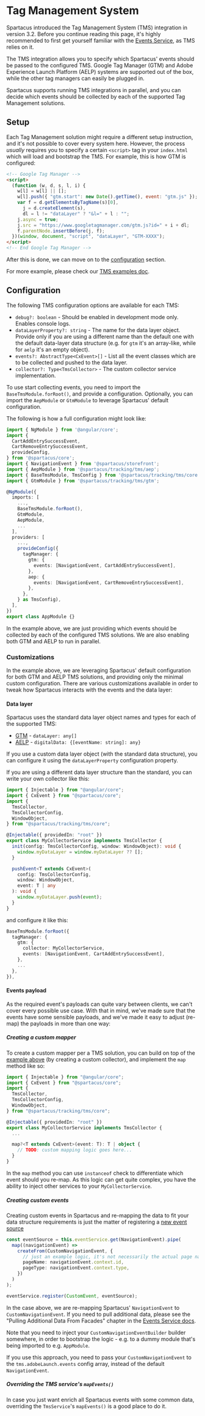 # Tag Management System

Spartacus introduced the Tag Management System (TMS) integration in version 3.2.
Before you continue reading this page, it's highly recommended to first get yourself familiar with the [Events Service](./event-service.md), as TMS relies on it.

The TMS integration allows you to specify which Spartacus' events should be passed to the configured TMS. Google Tag Manager (GTM) and Adobe Experience Launch Platform (AELP) systems are supported out of the box, while the other tag managers can easily be plugged in.

Spartacus supports running TMS integrations in parallel, and you can decide which events should be collected by each of the supported Tag Management solutions.

## Setup

Each Tag Management solution might require a different setup instruction, and it's not possible to cover every system here.
However, the process _usually_ requires you to specify a certain `<script>` tag in your `index.html` which will load and bootstrap the TMS. For example, this is how GTM is configured:

```html
<!-- Google Tag Manager -->
<script>
  (function (w, d, s, l, i) {
    w[l] = w[l] || [];
    w[l].push({ "gtm.start": new Date().getTime(), event: "gtm.js" });
    var f = d.getElementsByTagName(s)[0],
      j = d.createElement(s),
      dl = l != "dataLayer" ? "&l=" + l : "";
    j.async = true;
    j.src = "https://www.googletagmanager.com/gtm.js?id=" + i + dl;
    f.parentNode.insertBefore(j, f);
  })(window, document, "script", "dataLayer", "GTM-XXXX");
</script>
<!-- End Google Tag Manager -->
```

After this is done, we can move on to the [configuration](#configuration) section.

For more example, please check our [TMS examples doc](tag-management-system-examples.md).

## Configuration

The following TMS configuration options are available for each TMS:

- `debug?: boolean` - Should be enabled in development mode only. Enables console logs.
- `dataLayerProperty?: string` - The name for the data layer object. Provide only if you are using a different name than the default one with the default data-layer data structure (e.g. for `gtm` it's an array-like, while for `aelp` it's an empty object).
- `events?: AbstractType<CxEvent>[]` - List all the event classes which are to be collected and pushed to the data layer.
- `collector?: Type<TmsCollector>` - The custom collector service implementation.

To use start collecting events, you need to import the `BaseTmsModule.forRoot()`, and provide a configuration.
Optionally, you can import the `AepModule` or `GtmModule` to leverage Spartacus' default configuration.

The following is how a full configuration might look like:

```typescript
import { NgModule } from '@angular/core';
import {
  CartAddEntrySuccessEvent,
  CartRemoveEntrySuccessEvent,
  provideConfig,
} from '@spartacus/core';
import { NavigationEvent } from '@spartacus/storefront';
import { AepModule } from '@spartacus/tracking/tms/aep';
import { BaseTmsModule, TmsConfig } from '@spartacus/tracking/tms/core';
import { GtmModule } from '@spartacus/tracking/tms/gtm';

@NgModule({
  imports: [
    ...,
    BaseTmsModule.forRoot(),
    GtmModule,
    AepModule,
    ...
  ],
  providers: [
    ...,
    provideConfig({
      tagManager: {
        gtm: {
          events: [NavigationEvent, CartAddEntrySuccessEvent],
        },
        aep: {
          events: [NavigationEvent, CartRemoveEntrySuccessEvent],
        },
      },
    } as TmsConfig),
  ],
})
export class AppModule {}
```

In the example above, we are just providing which events should be collected by each of the configured TMS solutions.
We are also enabling both GTM and AELP to run in parallel.

### Customizations

In the example above, we are leveraging Spartacus' default configuration for both GTM and AELP TMS solutions, and providing only the minimal custom configuration.
There are various customizations available in order to tweak how Spartacus interacts with the events and the data layer:

#### Data layer

Spartacus uses the standard data layer object names and types for each of the supported TMS:

- [GTM](https://developers.google.com/tag-manager/devguide#datalayer) - `dataLayer: any[]`
- [AELP](https://experienceleague.adobe.com/docs/analytics/implementation/prepare/data-layer.html?lang=en#setting-data-layer-values) - `digitalData: {[eventName: string]: any}`

If you use a custom data layer object (with the standard data structure), you can configure it using the `dataLayerProperty` configuration property.

If you are using a different data layer structure than the standard, you can write your own collector like this:

```typescript
import { Injectable } from "@angular/core";
import { CxEvent } from "@spartacus/core";
import {
  TmsCollector,
  TmsCollectorConfig,
  WindowObject,
} from "@spartacus/tracking/tms/core";

@Injectable({ providedIn: "root" })
export class MyCollectorService implements TmsCollector {
  init(config: TmsCollectorConfig, window: WindowObject): void {
    window.myDataLayer = window.myDataLayer ?? [];
  }

  pushEvent<T extends CxEvent>(
    config: TmsCollectorConfig,
    window: WindowObject,
    event: T | any
  ): void {
    window.myDataLayer.push(event);
  }
}
```

and configure it like this:

```typescript
BaseTmsModule.forRoot({
  tagManager: {
    gtm: {
      collector: MyCollectorService,
      events: [NavigationEvent, CartAddEntrySuccessEvent],
    },
    ...
  },
}),
```

#### Events payload

As the required event's payloads can quite vary between clients, we can't cover every possible use case. With that in mind, we've made sure that the events have some sensible payloads, and we've made it easy to adjust (re-map) the payloads in more than one way:

##### Creating a custom mapper

To create a custom mapper per a TMS solution, you can build on top of the [example above](#Data-layer) (by creating a custom collector), and implement the `map` method like so:

```typescript
import { Injectable } from "@angular/core";
import { CxEvent } from "@spartacus/core";
import {
  TmsCollector,
  TmsCollectorConfig,
  WindowObject,
} from "@spartacus/tracking/tms/core";

@Injectable({ providedIn: "root" })
export class MyCollectorService implements TmsCollector {
  ...

  map?<T extends CxEvent>(event: T): T | object {
    // TODO: custom mapping logic goes here...
  }
}
```

In the `map` method you can use `instanceof` check to differentiate which event should you re-map. As this logic can get quite complex, you have the ability to inject other services to your `MyCollectorService`.

##### Creating custom events

Creating custom events in Spartacus and re-mapping the data to fit your data structure requirements is just the matter of registering a [new event source](/_pages/dev/event-service.md#Registering-Event-Sources)

```typescript
const eventSource = this.eventService.get(NavigationEvent).pipe(
  map((navigationEvent) =>
    createFrom(CustomNavigationEvent, {
      // just an example logic, it's not necessarily the actual page name and type
      pageName: navigationEvent.context.id,
      pageType: navigationEvent.context.type,
    })
  )
);

eventService.register(CustomEvent, eventSource);
```

In the case above, we are re-mapping Spartacus' `NavigationEvent` to `CustomNavigationEvent`. If you need to pull additional data, please see the "Pulling Additional Data From Facades" chapter in the [Events Service docs](./event-service#Pulling-Additional-Data-From-Facades).

Note that you need to inject your `CustomNavigationEventBuilder` builder somewhere, in order to bootstrap the logic - e.g. to a dummy module that's being imported to e.g. `AppModule`.

If you use this approach, you need to pass your `CustomNavigationEvent` to the `tms.adobeLaunch.events` config array, instead of the default `NavigationEvent`.

##### Overriding the TMS service's `mapEvents()`

In case you just want enrich all Spartacus events with some common data, overriding the `TmsService`'s `mapEvents()` is a good place to do it.
